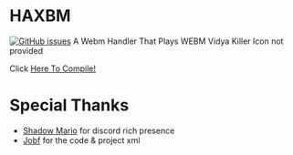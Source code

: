 # HAXBM
[![GitHub issues](https://img.shields.io/github/issues/bambitheone82112/flx-webm)](https://github.com/bambitheone82112/flx-webm/issues)
A Webm Handler That Plays WEBM
Vidya Killer
Icon not provided

Click [Here To Compile!](https://gamebanana.com/tuts/13935)

# Special  Thanks
- [Shadow Mario](https://github.com/shadowmario) for discord rich presence
- [Jobf](https://github.com/jobf) for the code & project xml
